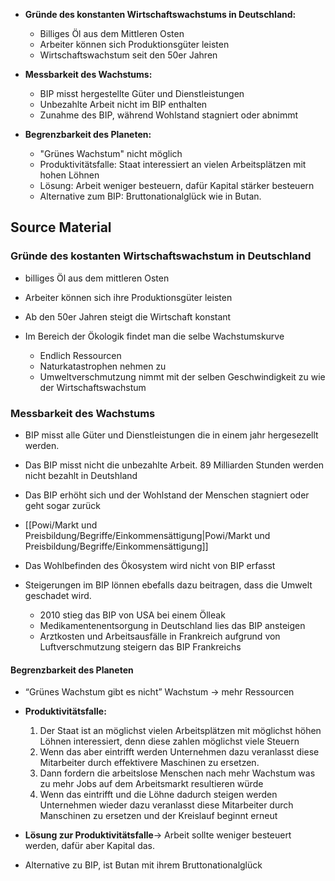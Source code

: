 - **Gründe des konstanten Wirtschaftswachstums in Deutschland:**
  - Billiges Öl aus dem Mittleren Osten
  - Arbeiter können sich Produktionsgüter leisten
  - Wirtschaftswachstum seit den 50er Jahren

- **Messbarkeit des Wachstums:**
  - BIP misst hergestellte Güter und Dienstleistungen
  - Unbezahlte Arbeit nicht im BIP enthalten
  - Zunahme des BIP, während Wohlstand stagniert oder abnimmt

- **Begrenzbarkeit des Planeten:**
  - "Grünes Wachstum" nicht möglich
  - Produktivitätsfalle: Staat interessiert an vielen Arbeitsplätzen mit hohen Löhnen
  - Lösung: Arbeit weniger besteuern, dafür Kapital stärker besteuern
  - Alternative zum BIP: Bruttonationalglück wie in Butan.




## Source Material 
### Gründe des kostanten Wirtschaftswachstum in Deutschland 
- billiges Öl aus dem mittleren Osten 
- Arbeiter können sich ihre Produktionsgüter leisten
- Ab den 50er Jahren steigt die Wirtschaft konstant 
  
- Im Bereich der Ökologik findet man die selbe Wachstumskurve
	- Endlich Ressourcen
	- Naturkatastrophen nehmen zu 
	- Umweltverschmutzung nimmt mit der selben Geschwindigkeit zu wie der Wirtschaftswachstum


### Messbarkeit des Wachstums 

- BIP misst alle Güter und Dienstleistungen die in einem jahr hergesezellt werden.
- Das BIP misst nicht die unbezahlte Arbeit. 89 Milliarden Stunden werden nicht bezahlt in Deutshland 
- Das BIP erhöht sich und der Wohlstand der Menschen stagniert oder geht sogar zurück 

- [[Powi/Markt und Preisbildung/Begriffe/Einkommensättigung|Powi/Markt und Preisbildung/Begriffe/Einkommensättigung]]
- Das Wohlbefinden des Ökosystem wird  nicht von BIP erfasst 
- Steigerungen im BIP lönnen ebefalls dazu beitragen, dass die Umwelt geschadet wird. 
	- 2010 stieg das BIP von USA bei einem Ölleak 
	- Medikamentenentsorgung in Deutschland lies das BIP ansteigen 
	- Arztkosten und Arbeitsausfälle in Frankreich aufgrund von Luftverschmutzung steigern das BIP Frankreichs 

#### Begrenzbarkeit des Planeten  
- “Grünes Wachstum gibt es nicht” Wachstum → mehr Ressourcen 

- **Produktivitätsfalle:** 
	1. Der Staat ist an möglichst vielen Arbeitsplätzen mit möglichst höhen Löhnen interessiert, denn diese zahlen möglichst viele Steuern
	2. Wenn das aber eintrifft werden Unternehmen dazu veranlasst diese Mitarbeiter durch effektivere Maschinen zu ersetzen. 
	3. Dann fordern die arbeitslose Menschen nach mehr Wachstum was zu mehr Jobs auf dem Arbeitsmarkt resultieren würde 
	4. Wenn das eintrifft und die Löhne dadurch steigen werden Unternehmen wieder dazu veranlasst diese Mitarbeiter durch Manschinen zu ersetzen und der Kreislauf beginnt erneut


- **Lösung zur Produktivitätsfalle**→ Arbeit sollte weniger besteuert werden, dafür aber Kapital das.

- Alternative zu BIP, ist Butan mit ihrem Bruttonationalglück
